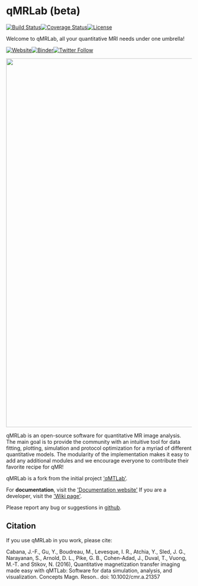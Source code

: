# qMRLab (beta)
[![Build Status](https://travis-ci.org/neuropoly/qMRLab.svg?branch=master)](https://travis-ci.org/neuropoly/qMRLab)[![Coverage Status](https://coveralls.io/repos/github/neuropoly/qMRLab/badge.svg?branch=master)](https://coveralls.io/github/neuropoly/qMRLab?branch=master)[![License](https://img.shields.io/github/license/mashape/apistatus.svg)](https://opensource.org/licenses/MIT)

Welcome to qMRLab, all your quantitative MRI needs under one umbrella! 

[![Website](https://img.shields.io/badge/Website-qmrlab.org-red.svg)](https://qmrlab.org)[![Binder](https://mybinder.org/badge.svg)](https://mybinder.org/v2/gh/neuropoly/qMRLab/bids?filepath=qMRLab/mt_sat_example.ipynb)[![Twitter Follow](https://img.shields.io/twitter/follow/espadrine.svg?style=social&label=Follow)](https://twitter.com/qmrlab)

<a href="https://qmrlab.org" target="_blank"><img src="https://github.com/qMRLab/qmrlab.github.io/blob/master/assets/images/carousel2.gif" width = "1000" align="middle"></a>

qMRLab is an open-source software for quantitative MR image analysis. The main goal
is to provide the community with an intuitive tool for data fitting, plotting, simulation and protocol optimization for a myriad of different quantitative models.
The modularity of the implementation makes it easy to add any additional modules and we encourage everyone to contribute their favorite recipe for qMR!

qMRLab is a fork from the initial project ['qMTLab'](https://github.com/neuropoly/qMTLab).  

For **documentation**, visit the ['Documentation website'](http://qmrlab.readthedocs.io/)
If you are a developer, visit the ['Wiki page'](https://github.com/neuropoly/qMRLab/wiki). 

Please report any bug or suggestions in [github](https://github.com/neuropoly/qMRLab/issues).

## Citation

If you use qMRLab in you work, please cite:

Cabana, J.-F., Gu, Y., Boudreau, M., Levesque, I. R., Atchia, Y., Sled, J. G., Narayanan, S., Arnold, D. L., Pike, G. B., Cohen-Adad, J., Duval, T., Vuong, M.-T. and Stikov, N. (2016), Quantitative magnetization transfer imaging made easy with qMTLab: Software for data simulation, analysis, and visualization. Concepts Magn. Reson.. doi: 10.1002/cmr.a.21357

